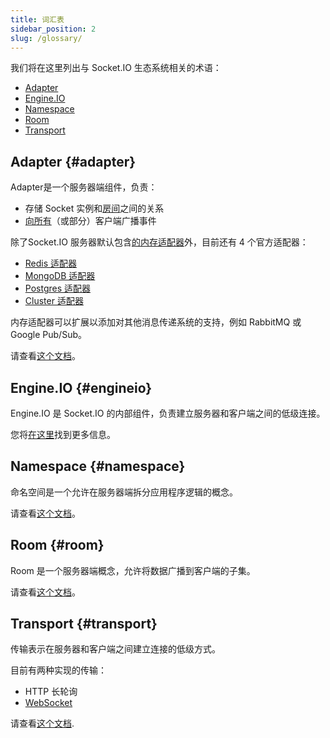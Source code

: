 ```yaml
---
title: 词汇表
sidebar_position: 2
slug: /glossary/
---
```


我们将在这里列出与 Socket.IO 生态系统相关的术语：

- [Adapter](#adapter)
- [Engine.IO](#engineio)
- [Namespace](#namespace)
- [Room](#room)
- [Transport](#transport)

## Adapter {#adapter}

Adapter是一个服务器端组件，负责：

- 存储 Socket 实例和[房间](../04-Events/rooms.md)之间的关系
- [向所有](../04-Events/broadcasting-events.md)（或部分）客户端广播事件

除了Socket.IO 服务器默认包含[的内存适配器](https://github.com/socketio/socket.io-adapter/)外，目前还有 4 个官方适配器：

- [Redis 适配器](../05-Adapters/adapter-redis.md)
- [MongoDB 适配器](../05-Adapters/adapter-mongo.md)
- [Postgres 适配器](../05-Adapters/adapter-postgres.md)
- [Cluster 适配器](../05-Adapters/adapter-cluster.md)

内存适配器可以扩展以添加对其他消息传递系统的支持，例如 RabbitMQ 或 Google Pub/Sub。

请查看[这个文档](../05-Adapters/adapter.md)。

## Engine.IO {#engineio}

Engine.IO 是 Socket.IO 的内部组件，负责建立服务器和客户端之间的低级连接。

您将[在这里](../01-Documentation/how-it-works.md)找到更多信息。

## Namespace {#namespace}

命名空间是一个允许在服务器端拆分应用程序逻辑的概念。

请查看[这个文档](../06-Advanced/namespaces.md)。

## Room {#room}

Room 是一个服务器端概念，允许将数据广播到客户端的子集。

请查看[这个文档](../04-Events/rooms.md)。

## Transport {#transport}

传输表示在服务器和客户端之间建立连接的低级方式。

目前有两种实现的传输：

- HTTP 长轮询
- [WebSocket](https://developer.mozilla.org/en-US/docs/Web/API/WebSockets_API)

请查看[这个文档](../01-Documentation/how-it-works.md#transports).
